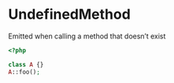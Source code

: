 # UndefinedMethod

Emitted when calling a method that doesn’t exist

```php
<?php

class A {}
A::foo();
```

